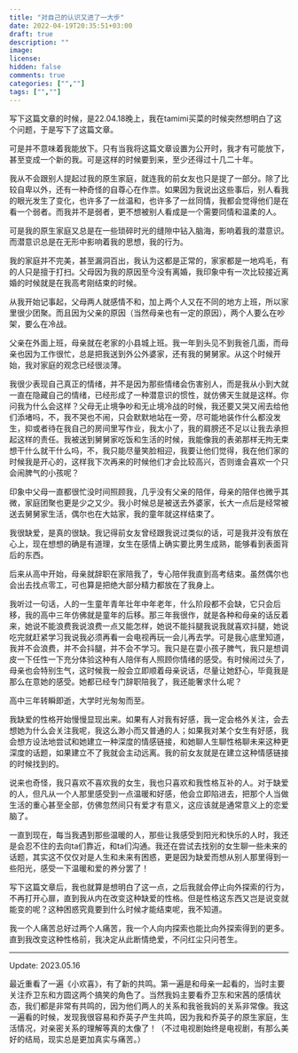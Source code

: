 ```yaml
---
title: "对自己的认识又进了一大步"
date: 2022-04-19T20:35:51+03:00
draft: true
description: ""
image: 
license: 
hidden: false
comments: true
categories: ["",""]
tags: ["",""]
---
```


写下这篇文章的时候，是22.04.18晚上，我在tamimi买菜的时候突然想明白了这个问题，于是写下了这篇文章。

可是并不意味着我能放下。只有当我将这篇文章设置为公开时，我才有可能放下，甚至变成一个新的我。可是这样的时候要到来，至少还得过十几二十年。

我从不会跟别人提起过我的原生家庭，就连我的前女友也只是提了一部分。除了比较自卑以外，还有一种奇怪的自尊心在作祟。如果因为我说出这些事后，别人看我的眼光发生了变化，也许多了一丝温和，也许多了一丝同情，我都会觉得他们是在看一个弱者。而我并不是弱者，更不想被别人看成是一个需要同情和温柔的人。

可是我的原生家庭又总是在一些琐碎时光的缝隙中钻入脑海，影响着我的潜意识。而潜意识总是在无形中影响着我的思想，我的行为。

我的家庭并不完美，甚至漏洞百出，我认为这都是正常的，家家都是一地鸡毛，有的人只是擅于打扫。父母因为我的原因至今没有离婚，我印象中有一次比较接近离婚的时候就是在我高考刚结束的时候。

从我开始记事起，父母两人就感情不和，加上两个人又在不同的地方上班，所以家里很少团聚。而且因为父亲的原因（当然母亲也有一定的原因），两个人要么在吵架，要么在冷战。

父亲在外面上班，母亲就在老家的小县城上班。我一年到头见不到我爸几面，而母亲也因为工作很忙，总是把我送到外公外婆家，还有我的舅舅家。从这个时候开始，我对家庭的观念已经很淡薄。

我很少表现自己真正的情绪，并不是因为那些情绪会伤害别人，而是我从小到大就一直在隐藏自己的情绪，已经形成了一种潜意识的惯性，就仿佛天生就是这样。你问我为什么会这样？父母无止境争吵和无止境冷战的时候，我还要又哭又闹去给他们添堵吗，不，我不哭也不闹，只会默默地站在一旁，尽可能地装作什么都没发生，抑或者待在我自己的房间里写作业，我太小了，我的肩膀还不足以让我去承担起这样的责任。我被送到舅舅家吃饭和生活的时候，我能像我的表弟那样无拘无束想干什么就干什么吗，不，我只能尽量笑脸相迎，我要让他们觉得，我在他们家的时候我是开心的，这样我下次再来的时候他们才会比较高兴，否则谁会喜欢一个只会闹脾气的小孩呢？

印象中父母一直都很忙没时间照顾我，几乎没有父亲的陪伴，母亲的陪伴也微乎其微，家庭团聚也更是少之又少。我小时候总是被送去外婆家，长大一点后是经常被送去舅舅家生活，偶尔也在大姑家，我的童年就这样结束了。

我很缺爱，是真的很缺。我记得前女友曾经跟我说过类似的话，可是我并没有放在心上，现在想想的确是有道理，女生在感情上确实要比男生成熟，能够看到表面背后的东西。

后来从高中开始，母亲就辞职在家陪我了，专心陪伴我直到高考结束。虽然偶尔也会出去找点零工，可也算是把绝大部分精力都放在了我身上。

我听过一句话，人的一生童年青年壮年中年老年，什么阶段都不会缺，它只会后移，我的高中三年仿佛就是童年的后移。那三年我很作，就是各种和母亲的话反着来，她说不能浪费我说浪费一点又能怎样，她说不能抖腿我说我就喜欢抖腿，她说吃完就赶紧学习我说我必须再看一会电视再玩一会儿再去学。可是我心底里知道，我并不会浪费，并不会抖腿，并不会不学习。我只是在耍小孩子脾气，我只是想调皮一下任性一下充分体验这种有人陪伴有人照顾你情绪的感受。有时候闹过头了，母亲也会特别生气，这时候我一般会立即顺着母亲说话，尽量让她舒心，毕竟我是那么在意她的感受。她都已经专门辞职陪我了，我还能奢求什么呢？

高中三年转瞬即逝，大学时光匆匆而至。

我缺爱的性格开始慢慢显现出来。如果有人对我有好感，我一定会格外关注，会去想她为什么会关注我呢，我这么渺小而又普通的人；如果我对某个女生有好感，我会想方设法地尝试和她建立一种深度的情感链接，和她聊人生聊性格聊未来这种更深度的话题，如果建立不了我就会主动远离。我的前女友就是在建立这种情感链接的时候找到的。

说来也奇怪，我只喜欢不喜欢我的女生，我也只喜欢和我性格互补的人。对于缺爱的人，但凡从一个人那里感受到一点温暖和好感，他会立即陷进去，把那个人当做生活的重心甚至全部，仿佛忽然间只有爱才有意义，这应该就是通常意义上的恋爱脑了。

一直到现在，每当我遇到那些温暖的人，那些让我感受到阳光和快乐的人时，我还是会忍不住的去向ta们靠近，和ta们沟通。我还在尝试去找别的女生聊一些未来的话题，其实这不仅仅对是人生和未来有困惑，更是因为缺爱而想从别人那里得到一些阳光，感受一下温暖和爱的养分罢了！

写下这篇文章后，我也就算是想明白了这一点，之后我就会停止向外探索的行为，不再打开心扉，直到我从内在改变这种缺爱的性格。但是性格这东西又岂是说变就能变的呢？这种困惑究竟要到什么时候才能结束呢，我不知道。

我一个人痛苦总好过两个人痛苦，我一个人向内探索也能比向外探索得到的更多。直到我改变这种性格前，我决定从此断情绝爱，不问红尘只问苍生。

---
Update: 2023.05.16

最近重看了一遍《小欢喜》，有了新的共鸣。第一遍是和母亲一起看的，当时主要关注乔卫东和方圆这两个搞笑的角色了。当然我妈主要看乔卫东和宋茜的感情状态，我们都是非常有共鸣的，因为他们两人的关系和我爸我妈的关系非常像。我这一遍看的时候，发现我很容易和乔英子产生共鸣，因为我和乔英子的原生家庭，生活情况，对亲密关系的理解等真的太像了！（不过电视剧始终是电视剧，有那么美好的结局，现实总是更加真实与痛苦。）
